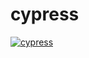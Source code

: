# cypress

[![cypress](https://img.shields.io/endpoint?url=https://cloud.cypress.io/badge/detailed/gm9jf8&style=for-the-badge&logo=cypress)](https://cloud.cypress.io/projects/gm9jf8/runs)
